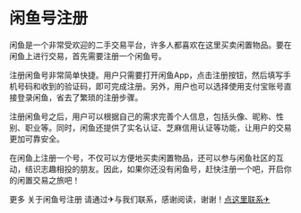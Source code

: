 # 闲鱼号注册

闲鱼是一个非常受欢迎的二手交易平台，许多人都喜欢在这里买卖闲置物品。要在闲鱼上进行交易，首先需要注册一个闲鱼号。

注册闲鱼号非常简单快捷。用户只需要打开闲鱼App，点击注册按钮，然后填写手机号码和收到的验证码，即可完成注册。另外，用户也可以选择使用支付宝账号直接登录闲鱼，省去了繁琐的注册步骤。

注册闲鱼号之后，用户可以根据自己的需求完善个人信息，包括头像、昵称、性别、职业等。同时，闲鱼还提供了实名认证、芝麻信用认证等功能，让用户的交易更加可靠安全。

在闲鱼上注册一个号，不仅可以方便地买卖闲置物品，还可以参与闲鱼社区的互动，结识志趣相投的朋友。因此，如果你还没有闲鱼号，赶快注册一个吧，开启你的闲置交易之旅吧！

更多 关于闲鱼号注册 请通过✈与我们联系，感谢阅读，谢谢！[点这里联系✈](https://sim.k02.cc)